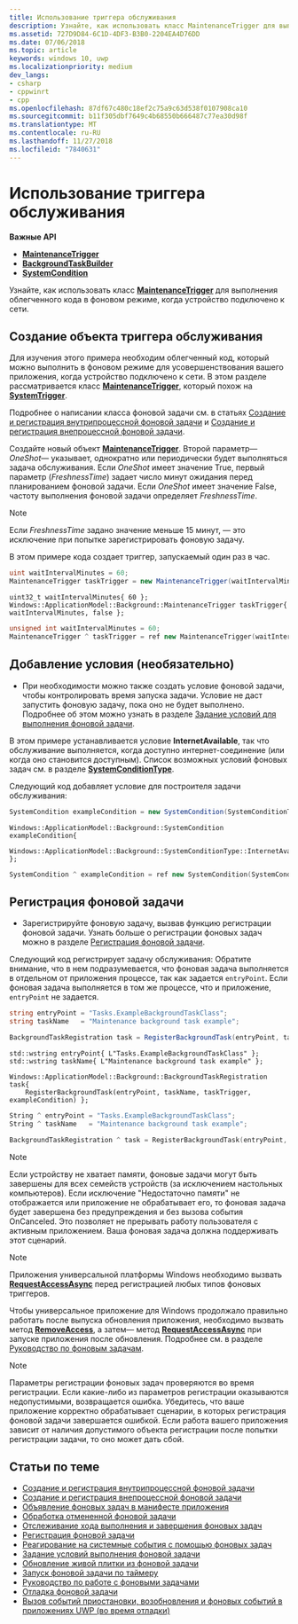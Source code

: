 ```yaml
---
title: Использование триггера обслуживания
description: Узнайте, как использовать класс MaintenanceTrigger для выполнения облегченного кода в фоновом режиме, когда устройство подключено к сети питания.
ms.assetid: 727D9D84-6C1D-4DF3-B3B0-2204EA4D76DD
ms.date: 07/06/2018
ms.topic: article
keywords: windows 10, uwp
ms.localizationpriority: medium
dev_langs:
- csharp
- cppwinrt
- cpp
ms.openlocfilehash: 87df67c480c18ef2c75a9c63d538f0107908ca10
ms.sourcegitcommit: b11f305dbf7649c4b68550b666487c77ea30d98f
ms.translationtype: MT
ms.contentlocale: ru-RU
ms.lasthandoff: 11/27/2018
ms.locfileid: "7840631"
---
```

# <a name="use-a-maintenance-trigger"></a>Использование триггера обслуживания

**Важные API**

- [**MaintenanceTrigger**](https://msdn.microsoft.com/library/windows/apps/hh700517)
- [**BackgroundTaskBuilder**](https://msdn.microsoft.com/library/windows/apps/br224768)
- [**SystemCondition**](https://msdn.microsoft.com/library/windows/apps/br224834)

Узнайте, как использовать класс [**MaintenanceTrigger**](https://msdn.microsoft.com/library/windows/apps/hh700517) для выполнения облегченного кода в фоновом режиме, когда устройство подключено к сети.

## <a name="create-a-maintenance-trigger-object"></a>Создание объекта триггера обслуживания

Для изучения этого примера необходим облегченный код, который можно выполнить в фоновом режиме для усовершенствования вашего приложения, когда устройство подключено к сети. В этом разделе рассматривается класс [**MaintenanceTrigger**](https://msdn.microsoft.com/library/windows/apps/hh700517), который похож на [**SystemTrigger**](https://msdn.microsoft.com/library/windows/apps/br224839).

Подробнее о написании класса фоновой задачи см. в статьях [Создание и регистрация внутрипроцессной фоновой задачи](create-and-register-an-inproc-background-task.md) и [Создание и регистрация внепроцессной фоновой задачи](create-and-register-a-background-task.md).

Создайте новый объект [**MaintenanceTrigger**](https://msdn.microsoft.com/library/windows/apps/hh700517). Второй параметр— *OneShot*— указывает, однократно или периодически будет выполняться задача обслуживания. Если *OneShot* имеет значение True, первый параметр (*FreshnessTime*) задает число минут ожидания перед планированием фоновой задачи. Если *OneShot* имеет значение False, частоту выполнения фоновой задачи определяет *FreshnessTime*.

> [!NOTE]
> Если *FreshnessTime* задано значение меньше 15 минут, — это исключение при попытке зарегистрировать фоновую задачу.

В этом примере кода создает триггер, запускаемый один раз в час.

```csharp
uint waitIntervalMinutes = 60;
MaintenanceTrigger taskTrigger = new MaintenanceTrigger(waitIntervalMinutes, false);
```

```cppwinrt
uint32_t waitIntervalMinutes{ 60 };
Windows::ApplicationModel::Background::MaintenanceTrigger taskTrigger{ waitIntervalMinutes, false };
```

```cpp
unsigned int waitIntervalMinutes = 60;
MaintenanceTrigger ^ taskTrigger = ref new MaintenanceTrigger(waitIntervalMinutes, false);
```

## <a name="optional-add-a-condition"></a>Добавление условия (необязательно)

- При необходимости можно также создать условие фоновой задачи, чтобы контролировать время запуска задачи. Условие не даст запустить фоновую задачу, пока оно не будет выполнено. Подробнее об этом можно узнать в разделе [Задание условий для выполнения фоновой задачи](set-conditions-for-running-a-background-task.md).

В этом примере устанавливается условие **InternetAvailable**, так что обслуживание выполняется, когда доступно интернет-соединение (или когда оно становится доступным). Список возможных условий фоновых задач см. в разделе [**SystemConditionType**](https://msdn.microsoft.com/library/windows/apps/br224835).

Следующий код добавляет условие для построителя задачи обслуживания:

```csharp
SystemCondition exampleCondition = new SystemCondition(SystemConditionType.InternetAvailable);
```

```cppwinrt
Windows::ApplicationModel::Background::SystemCondition exampleCondition{
    Windows::ApplicationModel::Background::SystemConditionType::InternetAvailable };
```

```cpp
SystemCondition ^ exampleCondition = ref new SystemCondition(SystemConditionType::InternetAvailable);
```

## <a name="register-the-background-task"></a>Регистрация фоновой задачи

- Зарегистрируйте фоновую задачу, вызвав функцию регистрации фоновой задачи. Узнать больше о регистрации фоновых задач можно в разделе [Регистрация фоновой задачи](register-a-background-task.md).

Следующий код регистрирует задачу обслуживания: Обратите внимание, что в нем подразумевается, что фоновая задача выполняется в отдельном от приложения процессе, так как задается `entryPoint`. Если фоновая задача выполняется в том же процессе, что и приложение, `entryPoint` не задается.

```csharp
string entryPoint = "Tasks.ExampleBackgroundTaskClass";
string taskName   = "Maintenance background task example";

BackgroundTaskRegistration task = RegisterBackgroundTask(entryPoint, taskName, taskTrigger, exampleCondition);
```

```cppwinrt
std::wstring entryPoint{ L"Tasks.ExampleBackgroundTaskClass" };
std::wstring taskName{ L"Maintenance background task example" };

Windows::ApplicationModel::Background::BackgroundTaskRegistration task{
    RegisterBackgroundTask(entryPoint, taskName, taskTrigger, exampleCondition) };
```

```cpp
String ^ entryPoint = "Tasks.ExampleBackgroundTaskClass";
String ^ taskName   = "Maintenance background task example";

BackgroundTaskRegistration ^ task = RegisterBackgroundTask(entryPoint, taskName, taskTrigger, exampleCondition);
```

> [!NOTE]
> Если устройству не хватает памяти, фоновые задачи могут быть завершены для всех семейств устройств (за исключением настольных компьютеров). Если исключение "Недостаточно памяти" не отображается или приложение не обрабатывает его, то фоновая задача будет завершена без предупреждения и без вызова события OnCanceled. Это позволяет не прерывать работу пользователя с активным приложением. Ваша фоновая задача должна поддерживать этот сценарий.

> [!NOTE]
> Приложения универсальной платформы Windows необходимо вызвать [**RequestAccessAsync**](https://msdn.microsoft.com/library/windows/apps/hh700485) перед регистрацией любых типов фоновых триггеров.

Чтобы универсальное приложение для Windows продолжало правильно работать после выпуска обновления приложения, необходимо вызвать метод [**RemoveAccess**](https://msdn.microsoft.com/library/windows/apps/hh700471), а затем— метод [**RequestAccessAsync**](https://msdn.microsoft.com/library/windows/apps/hh700485) при запуске приложения после обновления. Подробнее см. в разделе [Руководство по фоновым задачам](guidelines-for-background-tasks.md).

> [!NOTE]
> Параметры регистрации фоновых задач проверяются во время регистрации. Если какие-либо из параметров регистрации оказываются недопустимыми, возвращается ошибка. Убедитесь, что ваше приложение корректно обрабатывает сценарии, в которых регистрация фоновой задачи завершается ошибкой. Если работа вашего приложения зависит от наличия допустимого объекта регистрации после попытки регистрации задачи, то оно может дать сбой.

## <a name="related-topics"></a>Статьи по теме

* [Создание и регистрация внутрипроцессной фоновой задачи](create-and-register-an-inproc-background-task.md)
* [Создание и регистрация внепроцессной фоновой задачи](create-and-register-a-background-task.md)
* [Объявление фоновых задач в манифесте приложения](declare-background-tasks-in-the-application-manifest.md)
* [Обработка отмененной фоновой задачи](handle-a-cancelled-background-task.md)
* [Отслеживание хода выполнения и завершения фоновых задач](monitor-background-task-progress-and-completion.md)
* [Регистрация фоновой задачи](register-a-background-task.md)
* [Реагирование на системные события с помощью фоновых задач](respond-to-system-events-with-background-tasks.md)
* [Задание условий выполнения фоновой задачи](set-conditions-for-running-a-background-task.md)
* [Обновление живой плитки из фоновой задачи](update-a-live-tile-from-a-background-task.md)
* [Запуск фоновой задачи по таймеру](run-a-background-task-on-a-timer-.md)
* [Руководство по работе с фоновыми задачами](guidelines-for-background-tasks.md)
* [Отладка фоновой задачи](debug-a-background-task.md)
* [Вызов событий приостановки, возобновления и фоновых событий в приложениях UWP (во время отладки)](http://go.microsoft.com/fwlink/p/?linkid=254345)
